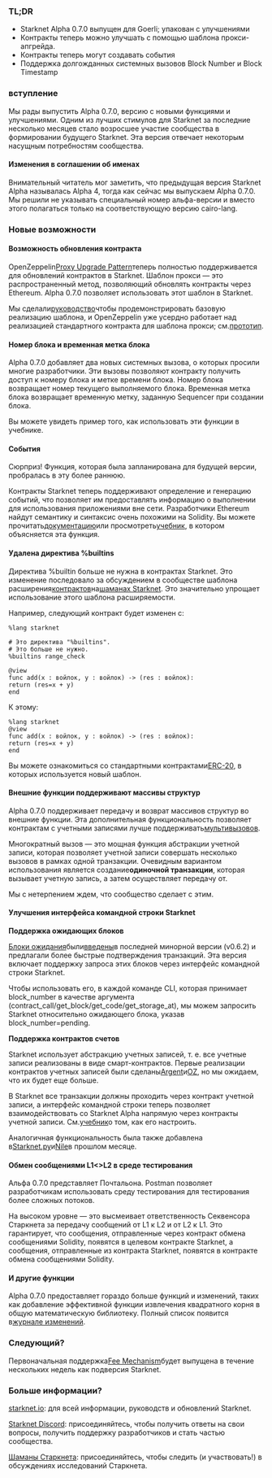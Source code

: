 ### TL;DR

* Starknet Alpha 0.7.0 выпущен для Goerli; упакован с улучшениями
* Контракты теперь можно улучшать с помощью шаблона прокси-апгрейда.
* Контракты теперь могут создавать события
* Поддержка долгожданных системных вызовов Block Number и Block Timestamp

### вступление

Мы рады выпустить Alpha 0.7.0, версию с новыми функциями и улучшениями. Одним из лучших стимулов для Starknet за последние несколько месяцев стало возросшее участие сообщества в формировании будущего Starknet. Эта версия отвечает некоторым насущным потребностям сообщества.

#### Изменения в соглашении об именах

Внимательный читатель мог заметить, что предыдущая версия Starknet Alpha называлась Alpha 4, тогда как сейчас мы выпускаем Alpha 0.7.0. Мы решили не указывать специальный номер альфа-версии и вместо этого полагаться только на соответствующую версию cairo-lang.

### Новые возможности

#### Возможность обновления контракта

OpenZeppelin[Proxy Upgrade Pattern](https://docs.openzeppelin.com/upgrades-plugins/1.x/proxies)теперь полностью поддерживается для обновлений контрактов в Starknet. Шаблон прокси — это распространенный метод, позволяющий обновлять контракты через Ethereum. Alpha 0.7.0 позволяет использовать этот шаблон в Starknet.

Мы сделали[руководство](https://starknet.io/docs/hello_starknet/default_entrypoint.html)чтобы продемонстрировать базовую реализацию шаблона, и OpenZeppelin уже усердно работает над реализацией стандартного контракта для шаблона прокси; см.[прототип](https://github.com/OpenZeppelin/cairo-contracts/pull/129).

#### Номер блока и временная метка блока

Alpha 0.7.0 добавляет два новых системных вызова, о которых просили многие разработчики. Эти вызовы позволяют контракту получить доступ к номеру блока и метке времени блока. Номер блока возвращает номер текущего выполняемого блока. Временная метка блока возвращает временную метку, заданную Sequencer при создании блока.

Вы можете увидеть пример того, как использовать эти функции в учебнике[](https://starknet.io/docs/hello_starknet/more_features.html#block-number-and-timestamp).

#### События

Сюрприз! Функция, которая была запланирована для будущей версии, пробралась в эту более раннюю.

Контракты Starknet теперь поддерживают определение и генерацию событий, что позволяет им предоставлять информацию о выполнении для использования приложениями вне сети. Разработчики Ethereum найдут семантику и синтаксис очень похожими на Solidity. Вы можете прочитать[документацию](https://starknet.io/documentation/events/)или просмотреть[учебник](https://starknet.io/docs/hello_starknet/events.html), в котором объясняется эта функция.

#### Удалена директива %builtins

Директива %builtin больше не нужна в контрактах Starknet. Это изменение последовало за обсуждением в сообществе шаблона расширения[контрактов](https://community.starknet.io/t/contract-extensibility-pattern/210)на[шаманах Starknet](https://community.starknet.io/). Это значительно упрощает использование этого шаблона расширяемости.

Например, следующий контракт будет изменен с:

```
%lang starknet

# Это директива "%builtins".
# Это больше не нужно.
%builtins range_check

@view
func add(x : войлок, y : войлок) -> (res : войлок):
return (res=x + y)
end
```

К этому:

```
%lang starknet
@view
func add(x : войлок, y : войлок) -> (res : войлок):
return (res=x + y)
end
```

Вы можете ознакомиться со стандартными контрактами[ERC-20](https://github.com/OpenZeppelin/cairo-contracts/tree/main/contracts/token), в которых используется новый шаблон.

#### Внешние функции поддерживают массивы структур

Alpha 0.7.0 поддерживает передачу и возврат массивов структур во внешние функции. Эта дополнительная функциональность позволяет контрактам с учетными записями лучше поддерживать[мультивызовов](https://github.com/OpenZeppelin/cairo-contracts/pull/73#discussion_r753535751).

Многократный вызов — это мощная функция абстракции учетной записи, которая позволяет учетной записи совершать несколько вызовов в рамках одной транзакции. Очевидным вариантом использования является создание**одиночной транзакции**, которая вызывает учетную запись, а затем осуществляет передачу от.

Мы с нетерпением ждем, что сообщество сделает с этим.

#### Улучшения интерфейса командной строки Starknet

**Поддержка ожидающих блоков**

[Блоки ожидания](https://starknet.io/documentation/block-structure-and-hash/#pending_block)были[введены](https://community.starknet.io/t/cairo-v0-6-2-api-change-pending-block/195)в последней минорной версии (v0.6.2) и предлагали более быстрые подтверждения транзакций. Эта версия включает поддержку запроса этих блоков через интерфейс командной строки Starknet.

Чтобы использовать его, в каждой команде CLI, которая принимает block_number в качестве аргумента (contract_call/get_block/get_code/get_storage_at), мы можем запросить Starknet относительно ожидающего блока, указав block_number=pending.

**Поддержка контрактов счетов**

Starknet использует абстракцию учетных записей, т. е. все учетные записи реализованы в виде смарт-контрактов. Первые реализации контрактов учетных записей были сделаны[Argent](https://github.com/argentlabs/argent-contracts-starknet)и[OZ](https://github.com/OpenZeppelin/cairo-contracts/blob/main/contracts/Account.cairo), но мы ожидаем, что их будет еще больше.

В Starknet все транзакции должны проходить через контракт учетной записи, а интерфейс командной строки теперь позволяет взаимодействовать со Starknet Alpha напрямую через контракты учетной записи. См.[учебник](https://starknet.io/docs/hello_starknet/account_setup.html#setting-up-a-starknet-account)о том, как его настроить.

Аналогичная функциональность была также добавлена в[Starknet.py](https://github.com/software-mansion/starknet.py/)и[Nile](https://github.com/OpenZeppelin/nile)в прошлом месяце.

#### Обмен сообщениями L1<>L2 в среде тестирования

Альфа 0.7.0 представляет Почтальона. Postman позволяет разработчикам использовать среду тестирования для тестирования более сложных потоков.

На высоком уровне — это высмеивает ответственность Секвенсора Старкнета за передачу сообщений от L1 к L2 и от L2 к L1. Это гарантирует, что сообщения, отправленные через контракт обмена сообщениями Solidity, появятся в целевом контракте Starknet, а сообщения, отправленные из контракта Starknet, появятся в контракте обмена сообщениями Solidity.

#### И другие функции

Alpha 0.7.0 предоставляет гораздо больше функций и изменений, таких как добавление эффективной функции извлечения квадратного корня в общую математическую библиотеку. Полный список появится в[журнале изменений](https://github.com/starkware-libs/cairo-lang/releases/tag/v0.7.0).

### Следующий?

Первоначальная поддержка[Fee Mechanism](https://community.starknet.io/t/fees-in-starknet-alpha/286/29)будет выпущена в течение нескольких недель как подверсия Starknet.

### Больше информации?

[starknet.io](https://starknet.io/): для всей информации, руководств и обновлений Starknet.

[Starknet Discord](https://discord.gg/uJ9HZTUk2Y): присоединяйтесь, чтобы получить ответы на свои вопросы, получить поддержку разработчиков и стать частью сообщества.

[Шаманы Старкнета](https://community.starknet.io/): присоединяйтесь, чтобы следить (и участвовать!) в обсуждениях исследований Старкнета.